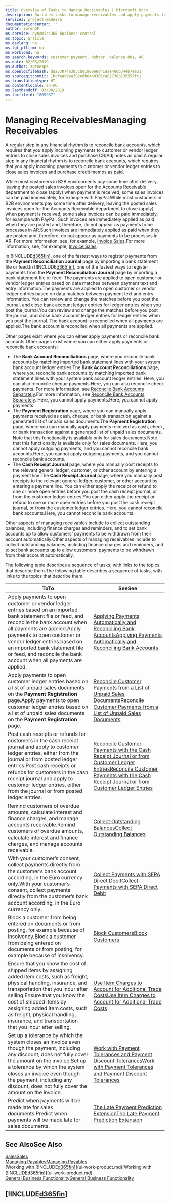 ```yaml
---
title: Overview of Tasks to Manage Receivables | Microsoft Docs
description: Outlines tasks to manage receivables and apply payments to customer or vendor ledger entries.
services: project-madeira
documentationcenter: ''
author: SorenGP
ms.service: dynamics365-business-central
ms.topic: article
ms.devlang: na
ms.tgt_pltfrm: na
ms.workload: na
ms.search.keywords: customer payment, debtor, balance due, AR
ms.date: 02/08/2019
ms.author: sgroespe
ms.openlocfilehash: da253074b383cb81980e6d41eae460b344b7ee31
ms.sourcegitcommit: 1bcfaa99ea302e6b84b8361ca02730b135557fc1
ms.translationtype: HT
ms.contentlocale: en-AU
ms.lasthandoff: 03/08/2019
ms.locfileid: "809987"
---
```

# <a name="managing-receivables"></a><span data-ttu-id="90291-103">Managing Receivables</span><span class="sxs-lookup"><span data-stu-id="90291-103">Managing Receivables</span></span>
<span data-ttu-id="90291-104">A regular step in any financial rhythm is to reconcile bank accounts, which requires that you apply incoming payments to customer or vendor ledger entries to close sales invoices and purchase CR/Adj notes as paid.</span><span class="sxs-lookup"><span data-stu-id="90291-104">A regular step in any financial rhythm is to reconcile bank accounts, which requires that you apply incoming payments to customer or vendor ledger entries to close sales invoices and purchase credit memos as paid.</span></span>

<span data-ttu-id="90291-105">While most customers in B2B environments pay some time after delivery, leaving the posted sales invoices open for the Accounts Receivable department to close (apply) when payment is received, some sales invoices can be paid immediately, for example with PayPal.</span><span class="sxs-lookup"><span data-stu-id="90291-105">While most customers in B2B environments pay some time after delivery, leaving the posted sales invoices open for the Accounts Receivable department to close (apply) when payment is received, some sales invoices can be paid immediately, for example with PayPal.</span></span> <span data-ttu-id="90291-106">Such invoices are immediately applied as paid when they are posted and, therefore, do not appear as payments to be processes in AR.</span><span class="sxs-lookup"><span data-stu-id="90291-106">Such invoices are immediately applied as paid when they are posted and, therefore, do not appear as payments to be processes in AR.</span></span> <span data-ttu-id="90291-107">For more information, see, for example, [Invoice Sales](sales-how-invoice-sales.md).</span><span class="sxs-lookup"><span data-stu-id="90291-107">For more information, see, for example, [Invoice Sales](sales-how-invoice-sales.md).</span></span>  

<span data-ttu-id="90291-108">In [!INCLUDE[d365fin](includes/d365fin_md.md)], one of the fastest ways to register payments from the **Payment Reconciliation Journal** page by importing a bank statement file or feed.</span><span class="sxs-lookup"><span data-stu-id="90291-108">In [!INCLUDE[d365fin](includes/d365fin_md.md)], one of the fastest ways to register payments from the **Payment Reconciliation Journal** page by importing a bank statement file or feed.</span></span> <span data-ttu-id="90291-109">The payments are applied to open customer or vendor ledger entries based on data matches between payment text and entry information.</span><span class="sxs-lookup"><span data-stu-id="90291-109">The payments are applied to open customer or vendor ledger entries based on data matches between payment text and entry information.</span></span> <span data-ttu-id="90291-110">You can review and change the matches before you post the journal, and close bank account ledger entries for ledger entries when you post the journal.</span><span class="sxs-lookup"><span data-stu-id="90291-110">You can review and change the matches before you post the journal, and close bank account ledger entries for ledger entries when you post the journal.</span></span> <span data-ttu-id="90291-111">The bank account is reconciled when all payments are applied.</span><span class="sxs-lookup"><span data-stu-id="90291-111">The bank account is reconciled when all payments are applied.</span></span>

<span data-ttu-id="90291-112">Other pages exist where you can either apply payments or reconcile bank accounts:</span><span class="sxs-lookup"><span data-stu-id="90291-112">Other pages exist where you can either apply payments or reconcile bank accounts:</span></span>

* <span data-ttu-id="90291-113">The **Bank Account Reconciliations** page, where you reconcile bank accounts by matching imported bank statement lines with your system bank account ledger entries.</span><span class="sxs-lookup"><span data-stu-id="90291-113">The **Bank Account Reconciliations** page, where you reconcile bank accounts by matching imported bank statement lines with your system bank account ledger entries.</span></span> <span data-ttu-id="90291-114">Here, you can also reconcile cheque payments.</span><span class="sxs-lookup"><span data-stu-id="90291-114">Here, you can also reconcile check payments.</span></span> <span data-ttu-id="90291-115">For more information, see [Reconcile Bank Accounts Separately](bank-how-reconcile-bank-accounts-separately.md).</span><span class="sxs-lookup"><span data-stu-id="90291-115">For more information, see [Reconcile Bank Accounts Separately](bank-how-reconcile-bank-accounts-separately.md).</span></span> <span data-ttu-id="90291-116">Here, you cannot apply payments.</span><span class="sxs-lookup"><span data-stu-id="90291-116">Here, you cannot apply payments.</span></span>
* <span data-ttu-id="90291-117">The **Payment Registration** page, where you can manually apply payments received as cash, cheque, or bank transaction against a generated list of unpaid sales documents.</span><span class="sxs-lookup"><span data-stu-id="90291-117">The **Payment Registration** page, where you can manually apply payments received as cash, check, or bank transaction against a generated list of unpaid sales documents.</span></span> <span data-ttu-id="90291-118">Note that this functionality is available only for sales documents.</span><span class="sxs-lookup"><span data-stu-id="90291-118">Note that this functionality is available only for sales documents.</span></span> <span data-ttu-id="90291-119">Here, you cannot apply outgoing payments, and you cannot reconcile bank accounts.</span><span class="sxs-lookup"><span data-stu-id="90291-119">Here, you cannot apply outgoing payments, and you cannot reconcile bank accounts.</span></span>
* <span data-ttu-id="90291-120">The **Cash Receipt Journal** page, where you manually post receipts to the relevant general ledger, customer, or other account by entering a payment line.</span><span class="sxs-lookup"><span data-stu-id="90291-120">The **Cash Receipt Journal** page, where you manually post receipts to the relevant general ledger, customer, or other account by entering a payment line.</span></span> <span data-ttu-id="90291-121">You can either apply the receipt or refund to one or more open entries before you post the cash receipt journal, or from the customer ledger entries.</span><span class="sxs-lookup"><span data-stu-id="90291-121">You can either apply the receipt or refund to one or more open entries before you post the cash receipt journal, or from the customer ledger entries.</span></span> <span data-ttu-id="90291-122">Here, you cannot reconcile bank accounts.</span><span class="sxs-lookup"><span data-stu-id="90291-122">Here, you cannot reconcile bank accounts.</span></span>  

<span data-ttu-id="90291-123">Other aspects of managing receivables include to collect outstanding balances, including finance charges and reminders, and to set bank accounts up to allow customers' payments to be withdrawn from their account automatically.</span><span class="sxs-lookup"><span data-stu-id="90291-123">Other aspects of managing receivables include to collect outstanding balances, including finance charges and reminders, and to set bank accounts up to allow customers' payments to be withdrawn from their account automatically.</span></span>

<span data-ttu-id="90291-124">The following table describes a sequence of tasks, with links to the topics that describe them.</span><span class="sxs-lookup"><span data-stu-id="90291-124">The following table describes a sequence of tasks, with links to the topics that describe them.</span></span>  

| <span data-ttu-id="90291-125">To</span><span class="sxs-lookup"><span data-stu-id="90291-125">To</span></span> | <span data-ttu-id="90291-126">See</span><span class="sxs-lookup"><span data-stu-id="90291-126">See</span></span> |
| --- | --- |
| <span data-ttu-id="90291-127">Apply payments to open customer or vendor ledger entries based on an imported bank statement file or feed, and reconcile the bank account when all payments are applied.</span><span class="sxs-lookup"><span data-stu-id="90291-127">Apply payments to open customer or vendor ledger entries based on an imported bank statement file or feed, and reconcile the bank account when all payments are applied.</span></span> |[<span data-ttu-id="90291-128">Applying Payments Automatically and Reconciling Bank Accounts</span><span class="sxs-lookup"><span data-stu-id="90291-128">Applying Payments Automatically and Reconciling Bank Accounts</span></span>](receivables-apply-payments-auto-reconcile-bank-accounts.md) |
| <span data-ttu-id="90291-129">Apply payments to open customer ledger entries based on a list of unpaid sales documents on the **Payment Registration** page.</span><span class="sxs-lookup"><span data-stu-id="90291-129">Apply payments to open customer ledger entries based on a list of unpaid sales documents on the **Payment Registration** page.</span></span> |[<span data-ttu-id="90291-130">Reconcile Customer Payments from a List of Unpaid Sales Documents</span><span class="sxs-lookup"><span data-stu-id="90291-130">Reconcile Customer Payments from a List of Unpaid Sales Documents</span></span>](receivables-how-reconcile-customer-payments-list-unpaid-sales-documents.md) |
| <span data-ttu-id="90291-131">Post cash receipts or refunds for customers in the cash receipt journal and apply to customer ledger entries, either from the journal or from posted ledger entries.</span><span class="sxs-lookup"><span data-stu-id="90291-131">Post cash receipts or refunds for customers in the cash receipt journal and apply to customer ledger entries, either from the journal or from posted ledger entries.</span></span> |[<span data-ttu-id="90291-132">Reconcile Customer Payments with the Cash Receipt Journal or from Customer Ledger Entries</span><span class="sxs-lookup"><span data-stu-id="90291-132">Reconcile Customer Payments with the Cash Receipt Journal or from Customer Ledger Entries</span></span>](receivables-how-apply-sales-transactions-manually.md) |
| <span data-ttu-id="90291-133">Remind customers of overdue amounts, calculate interest and finance charges, and manage accounts receivable.</span><span class="sxs-lookup"><span data-stu-id="90291-133">Remind customers of overdue amounts, calculate interest and finance charges, and manage accounts receivable.</span></span> |[<span data-ttu-id="90291-134">Collect Outstanding Balances</span><span class="sxs-lookup"><span data-stu-id="90291-134">Collect Outstanding Balances</span></span>](receivables-collect-outstanding-balances.md) |
|<span data-ttu-id="90291-135">With your customer’s consent, collect payments directly from the customer’s bank account according, in the Euro currency only.</span><span class="sxs-lookup"><span data-stu-id="90291-135">With your customer’s consent, collect payments directly from the customer’s bank account according, in the Euro currency only.</span></span>|[<span data-ttu-id="90291-136">Collect Payments with SEPA Direct Debit</span><span class="sxs-lookup"><span data-stu-id="90291-136">Collect Payments with SEPA Direct Debit</span></span>](finance-collect-payments-with-sepa-direct-debit.md)|
|<span data-ttu-id="90291-137">Block a customer from being entered on documents or from posting, for example because of insolvency.</span><span class="sxs-lookup"><span data-stu-id="90291-137">Block a customer from being entered on documents or from posting, for example because of insolvency.</span></span>|[<span data-ttu-id="90291-138">Block Customers</span><span class="sxs-lookup"><span data-stu-id="90291-138">Block Customers</span></span>](receivables-how-block-customers.md)|
|<span data-ttu-id="90291-139">Ensure that you know the cost of shipped items by assigning added item costs, such as freight, physical handling, insurance, and transportation that you incur after selling.</span><span class="sxs-lookup"><span data-stu-id="90291-139">Ensure that you know the cost of shipped items by assigning added item costs, such as freight, physical handling, insurance, and transportation that you incur after selling.</span></span>|[<span data-ttu-id="90291-140">Use Item Charges to Account for Additional Trade Costs</span><span class="sxs-lookup"><span data-stu-id="90291-140">Use Item Charges to Account for Additional Trade Costs</span></span>](payables-how-assign-item-charges.md)|
|<span data-ttu-id="90291-141">Set up a tolerance by which the system closes an invoice even though the payment, including any discount, does not fully cover the amount on the invoice.</span><span class="sxs-lookup"><span data-stu-id="90291-141">Set up a tolerance by which the system closes an invoice even though the payment, including any discount, does not fully cover the amount on the invoice.</span></span>|[<span data-ttu-id="90291-142">Work with Payment Tolerances and Payment Discount Tolerances</span><span class="sxs-lookup"><span data-stu-id="90291-142">Work with Payment Tolerances and Payment Discount Tolerances</span></span>](finance-payment-tolerance-and-payment-discount-tolerance.md)|
| <span data-ttu-id="90291-143">Predict when payments will be made late for sales documents.</span><span class="sxs-lookup"><span data-stu-id="90291-143">Predict when payments will be made late for sales documents.</span></span> | [<span data-ttu-id="90291-144">The Late Payment Prediction Extension</span><span class="sxs-lookup"><span data-stu-id="90291-144">The Late Payment Prediction Extension</span></span>](ui-extensions-late-payment-prediction.md) |
## <a name="see-also"></a><span data-ttu-id="90291-145">See Also</span><span class="sxs-lookup"><span data-stu-id="90291-145">See Also</span></span>
[<span data-ttu-id="90291-146">Sales</span><span class="sxs-lookup"><span data-stu-id="90291-146">Sales</span></span>](sales-manage-sales.md)  
[<span data-ttu-id="90291-147">Managing Payables</span><span class="sxs-lookup"><span data-stu-id="90291-147">Managing Payables</span></span>](payables-manage-payables.md)  
<span data-ttu-id="90291-148">[Working with [!INCLUDE[d365fin](includes/d365fin_md.md)]](ui-work-product.md)</span><span class="sxs-lookup"><span data-stu-id="90291-148">[Working with [!INCLUDE[d365fin](includes/d365fin_md.md)]](ui-work-product.md)</span></span>  
[<span data-ttu-id="90291-149">General Business Functionality</span><span class="sxs-lookup"><span data-stu-id="90291-149">General Business Functionality</span></span>](ui-across-business-areas.md)

## [!INCLUDE[d365fin](includes/free_trial_md.md)]  
